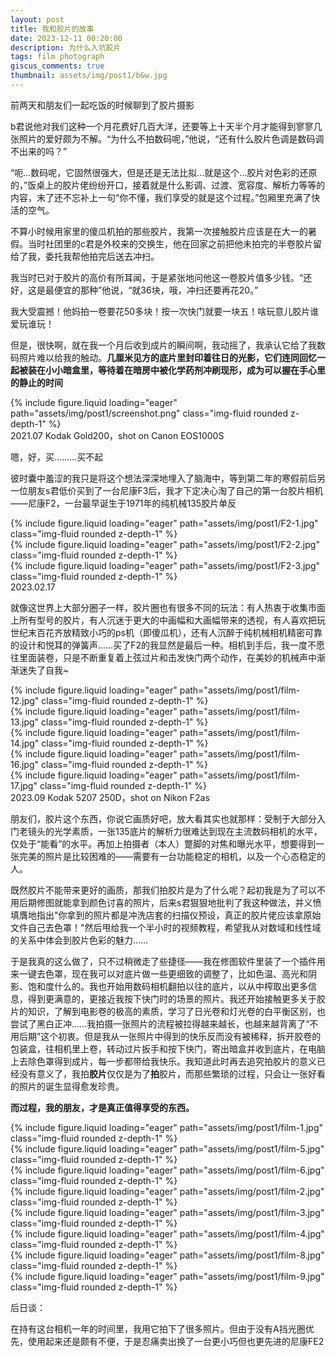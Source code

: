```yaml
---
layout: post
title: 我和胶片的故事
date: 2023-12-11 00:20:00
description: 为什么入坑胶片
tags: film photograph
giscus_comments: true
thumbnail: assets/img/post1/b&w.jpg
---
```


前两天和朋友们一起吃饭的时候聊到了胶片摄影

b君说他对我们这种一个月花费好几百大洋，还要等上十天半个月才能得到寥寥几张照片的爱好颇为不解。“为什么不拍数码呢，”他说，“还有什么胶片色调是数码调不出来的吗？”

“呃...数码呢，它固然很强大，但是还是无法比拟...就是这个...胶片对色彩的还原的，”饭桌上的胶片佬纷纷开口，接着就是什么影调、过渡、宽容度、解析力等等的内容，末了还不忘补上一句“你不懂，我们享受的就是这个过程。”包厢里充满了快活的空气。

不算小时候用家里的傻瓜机拍的那些胶片，我第一次接触胶片应该是在大一的暑假。当时社团里的c君是外校来的交换生，他在回家之前把他未拍完的半卷胶片留给了我，委托我帮他拍完后送去冲扫。

我当时已对于胶片的高价有所耳闻，于是紧张地问他这一卷胶片值多少钱。“还好，这是最便宜的那种”他说，“就36块，哦，冲扫还要再花20。”

我大受震撼！他妈拍一卷要花50多块！按一次快门就要一块五！啥玩意儿胶片谁爱玩谁玩！

但是，很快啊，就在我一个月后收到成片的瞬间啊，我动摇了，我承认它给了我数码照片难以给我的触动。**几厘米见方的底片里封印着往日的光影，它们连同回忆一起被装在小小暗盒里，等待着在暗房中被化学药剂冲刷现形，成为可以握在手心里的静止的时间**

<div class="row mt-3">
    <div class="col-sm mt-3 mt-md-0">
        {% include figure.liquid loading="eager" path="assets/img/post1/screenshot.png" class="img-fluid rounded z-depth-1" %}
    </div>
</div>

<div class="caption">
    2021.07 Kodak Gold200，shot on Canon EOS1000S
</div>


嗯，好，买………买不起

彼时囊中羞涩的我只是将这个想法深深地埋入了脑海中，等到第二年的寒假前后另一位朋友s君低价买到了一台尼康F3后，我才下定决心淘了自己的第一台胶片相机——尼康F2，一台最早诞生于1971年的纯机械135胶片单反

<div class="row mt-3">
    <div class="col-sm mt-3 mt-md-0">
        {% include figure.liquid loading="eager" path="assets/img/post1/F2-1.jpg" class="img-fluid rounded z-depth-1" %}
    </div>
    <div class="col-sm mt-3 mt-md-0">
        {% include figure.liquid loading="eager" path="assets/img/post1/F2-2.jpg" class="img-fluid rounded z-depth-1" %}
    </div>
    <div class="col-sm mt-3 mt-md-0">
        {% include figure.liquid loading="eager" path="assets/img/post1/F2-3.jpg" class="img-fluid rounded z-depth-1" %}
    </div>
</div>

<div class="caption">
    2023.02.17
</div>

就像这世界上大部分圈子一样，胶片圈也有很多不同的玩法：有人热衷于收集市面上所有型号的胶片，有人沉迷于更大的中画幅和大画幅带来的透视，有人喜欢把玩世纪末百花齐放精致小巧的ps机（即傻瓜机），还有人沉醉于纯机械相机精密可靠的设计和悦耳的弹簧声……买了F2的我显然是最后一种。相机到手后，我一度不愿往里面装卷，只是不断重复着上弦过片和击发快门两个动作，在美妙的机械声中渐渐迷失了自我~

<div class="row mt-3">
    <div class="col-sm mt-3 mt-md-0">
        {% include figure.liquid loading="eager" path="assets/img/post1/film-12.jpg" class="img-fluid rounded z-depth-1" %}
    </div>
    <div class="col-sm mt-3 mt-md-0">
        {% include figure.liquid loading="eager" path="assets/img/post1/film-13.jpg" class="img-fluid rounded z-depth-1" %}
    </div>
</div>

<div class="row mt-3">
    <div class="col-sm mt-3 mt-md-0">
        {% include figure.liquid loading="eager" path="assets/img/post1/film-14.jpg" class="img-fluid rounded z-depth-1" %}
    </div>
    <div class="col-sm mt-3 mt-md-0">
        {% include figure.liquid loading="eager" path="assets/img/post1/film-16.jpg" class="img-fluid rounded z-depth-1" %}
    </div>
    <div class="col-sm mt-3 mt-md-0">
        {% include figure.liquid loading="eager" path="assets/img/post1/film-17.jpg" class="img-fluid rounded z-depth-1" %}
    </div>
</div>

<div class="caption">
    2023.09 Kodak 5207 250D，shot on Nikon F2as
</div>


朋友们，胶片这个东西，你说它画质好吧，放大看其实也就那样：受制于大部分入门老镜头的光学素质，一张135底片的解析力很难达到现在主流数码相机的水平，仅处于“能看”的水平。再加上拍摄者（本人）蹩脚的对焦和曝光水平，想要得到一张完美的照片是比较困难的——需要有一台功能稳定的相机，以及一个心态稳定的人。

既然胶片不能带来更好的画质，那我们拍胶片是为了什么呢？起初我是为了可以不用后期修图就能拿到颜色讨喜的照片，后来s君狠狠地批判了我这种做法，并义愤填膺地指出"你拿到的照片都是冲洗店套的扫描仪预设，真正的胶片佬应该拿原始文件自己去色罩！"然后甩给我一个半小时的视频教程，希望我从对数域和线性域的关系中体会到胶片色彩的魅力……

于是我真的这么做了，只不过稍微走了些捷径——我在修图软件里装了一个插件用来一键去色罩，现在我可以对底片做一些更细致的调整了，比如色温、高光和阴影、饱和度什么的。我也开始用数码相机翻拍以往的底片，以从中榨取出更多信息，得到更满意的，更接近我按下快门时的场景的照片。我还开始接触更多关于胶片的知识，了解到电影卷的极高的素质，学习了日光卷和灯光卷的白平衡区别，也尝试了黑白正冲……我拍摄一张照片的流程被拉得越来越长，也越来越背离了“不用后期”这个初衷。但是我从一张照片中得到的快乐反而没有被稀释，拆开胶卷的包装盒，往相机里上卷，转动过片扳手和按下快门，寄出暗盒并收到底片，在电脑上去除色罩得到成片，每一步都带给我快乐。我知道此时再去追究拍胶片的意义已经没有意义了，我拍**胶片**仅仅是为了**拍**胶片，而那些繁琐的过程，只会让一张好看的照片的诞生显得愈发珍贵。

**而过程，我的朋友，才是真正值得享受的东西。**

<div class="row mt-3">
    <div class="col-sm mt-3 mt-md-0">
        {% include figure.liquid loading="eager" path="assets/img/post1/film-1.jpg" class="img-fluid rounded z-depth-1" %}
    </div>
    <div class="col-sm mt-3 mt-md-0">
        {% include figure.liquid loading="eager" path="assets/img/post1/film-5.jpg" class="img-fluid rounded z-depth-1" %}
    </div>
    <div class="col-sm mt-3 mt-md-0">
        {% include figure.liquid loading="eager" path="assets/img/post1/film-6.jpg" class="img-fluid rounded z-depth-1" %}
    </div>
</div>

<div class="row mt-3">
    <div class="col-sm mt-3 mt-md-0">
        {% include figure.liquid loading="eager" path="assets/img/post1/film-2.jpg" class="img-fluid rounded z-depth-1" %}
    </div>
    <div class="col-sm mt-3 mt-md-0">
        {% include figure.liquid loading="eager" path="assets/img/post1/film-3.jpg" class="img-fluid rounded z-depth-1" %}
    </div>
    <div class="col-sm mt-3 mt-md-0">
        {% include figure.liquid loading="eager" path="assets/img/post1/film-4.jpg" class="img-fluid rounded z-depth-1" %}
    </div>
    <div class="col-sm mt-3 mt-md-0">
        {% include figure.liquid loading="eager" path="assets/img/post1/film-8.jpg" class="img-fluid rounded z-depth-1" %}
    </div>
    <div class="col-sm mt-3 mt-md-0">
        {% include figure.liquid loading="eager" path="assets/img/post1/film-9.jpg" class="img-fluid rounded z-depth-1" %}
    </div>
</div>

后日谈：

在持有这台相机一年的时间里，我用它拍下了很多照片。但由于没有A挡光圈优先，使用起来还是颇有不便，于是忍痛卖出换了一台更小巧但也更先进的尼康FE2
